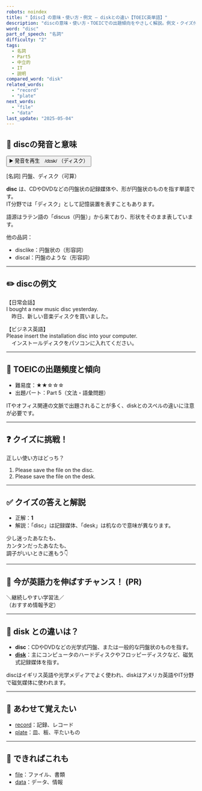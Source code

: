 ```yaml
---
robots: noindex
title: "【disc】の意味・使い方・例文 ― diskとの違い【TOEIC英単語】"
description: "discの意味・使い方・TOEICでの出題傾向をやさしく解説。例文・クイズ付きでdiskとの違いもわかりやすく学べます。"
word: "disc"
part_of_speech: "名詞"
difficulty: "2"
tags:
  - 名詞
  - Part5
  - 中立的
  - IT
  - 説明
compared_word: "disk"
related_words:
  - "record"
  - "plate"
next_words:
  - "file"
  - "data"
last_update: "2025-05-04"
---
```


## 🔰 discの発音と意味

<button class="play-audio" onclick="playTTS('disc')">
  <span class="play-audio-main">
    ▶️ 発音を再生　/dɪsk/
  </span>
  <span class="play-audio-sub">
    （ディスク）
  </span>
</button>

[名詞] 円盤、ディスク（可算）

**disc** は、CDやDVDなどの円盤状の記録媒体や、形が円盤状のものを指す単語です。  
IT分野では「ディスク」として記憶装置を表すこともあります。

語源はラテン語の「discus（円盤）」から来ており、形状をそのまま表しています。

他の品詞：  
- disclike：円盤状の（形容詞）
- discal：円盤のような（形容詞）

---

## ✏️ discの例文

【日常会話】  
I bought a new music disc yesterday.  
　昨日、新しい音楽ディスクを買いました。

【ビジネス英語】  
Please insert the installation disc into your computer.  
　インストールディスクをパソコンに入れてください。

---

## 🎯 TOEICの出題頻度と傾向

- 難易度：★★☆☆☆
- 出題パート：Part 5（文法・語彙問題）

ITやオフィス関連の文脈で出題されることが多く、diskとのスペルの違いに注意が必要です。

---

## ❓ クイズに挑戦！

正しい使い方はどっち？

1. Please save the file on the disc.  
2. Please save the file on the desk.

---

## ✅ クイズの答えと解説

- 正解：**1**
- 解説：「disc」は記録媒体、「desk」は机なので意味が異なります。

少し迷ったあなたも、  
カンタンだったあなたも、  
調子がいいときに進もう👇️

---

## 🚀 今が英語力を伸ばすチャンス！ (PR)

<div class="info-center">
＼継続しやすい学習法／<br>  
（おすすめ情報予定）
</div>

---

## 🤔  disk との違いは？

- **disc**：CDやDVDなどの光学式円盤、または一般的な円盤状のものを指す。
- **[disk](/word/disk/)**：主にコンピュータのハードディスクやフロッピーディスクなど、磁気式記録媒体を指す。

discはイギリス英語や光学メディアでよく使われ、diskはアメリカ英語やIT分野で磁気媒体に使われます。

---

## 🧩 あわせて覚えたい

- [record](/word/record/)：記録、レコード
- [plate](/word/plate/)：皿、板、平たいもの

---

## 📖 できればこれも

- [file](/word/file/)：ファイル、書類
- [data](/word/data/)：データ、情報

<!-- cvid: aid19_bid09 -->

